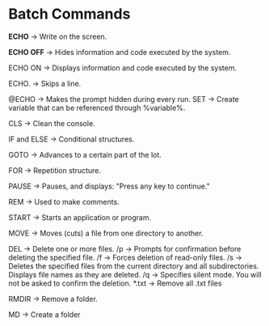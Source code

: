 # Batch Commands

**ECHO** -> Write on the screen.

**ECHO OFF** -> Hides information and code executed by the system.

ECHO ON -> Displays information and code executed by the system.

ECHO. -> Skips a line.

@ECHO -> Makes the prompt hidden during every run.
SET -> Create variable that can be referenced through %variable%.

CLS -> Clean the console.

IF and ELSE -> Conditional structures.

GOTO -> Advances to a certain part of the lot.

FOR -> Repetition structure.

PAUSE -> Pauses, and displays: "Press any key to continue."

REM -> Used to make comments.

START -> Starts an application or program.

MOVE ->  Moves (cuts) a file from one directory to another.

DEL -> Delete one or more files.
  /p -> Prompts for confirmation before deleting the specified file.
  /f -> Forces deletion of read-only files.
  /s -> Deletes the specified files from the current directory and all subdirectories. Displays file names as they are deleted.
  /q -> Specifies silent mode. You will not be asked to confirm the deletion.
  *.txt -> Remove all .txt files

RMDIR -> Remove a folder.

MD -> Create a folder
